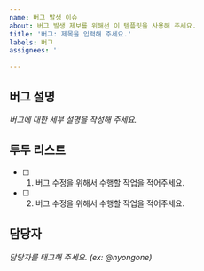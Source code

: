 ```yaml
---
name: 버그 발생 이슈
about: 버그 발생 제보를 위해선 이 템플릿을 사용해 주세요.
title: '버그: 제목을 입력해 주세요.'
labels: 버그
assignees: ''

---
```


## 버그 설명
_버그에 대한 세부 설명을 작성해 주세요._

## 투두 리스트
- [ ] 1. 버그 수정을 위해서 수행할 작업을 적어주세요.
- [ ] 2. 버그 수정을 위해서 수행할 작업을 적어주세요.

## 담당자
_담당자를 태그해 주세요. (ex: @nyongone)_
